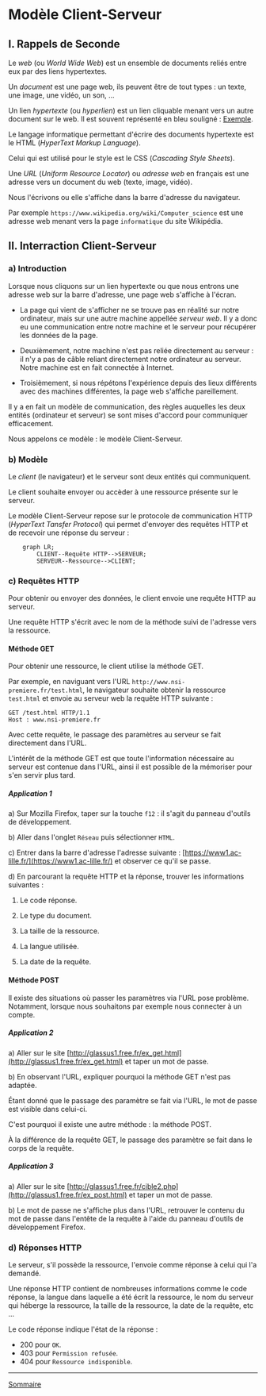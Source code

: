 # Modèle Client-Serveur

## I. Rappels de Seconde

Le *web* (ou *World Wide Web*) est un ensemble de documents reliés entre eux par des liens hypertextes.

Un *document* est une page web, ils peuvent être de tout types : un texte, une image, une vidéo, un son, ...

Un lien *hypertexte* (ou *hyperlien*) est un lien cliquable menant vers un autre document sur le web. Il est souvent représenté en bleu souligné : [Exemple](./Introduction.md).

Le langage informatique permettant d'écrire des documents hypertexte est le HTML (*HyperText Markup Language*).

Celui qui est utilisé pour le style est le CSS (*Cascading Style Sheets*).

Une *URL* (*Uniform Resource Locator*) ou *adresse web* en français est une adresse vers un document du web (texte, image, vidéo).

Nous l'écrivons ou elle s'affiche dans la barre d'adresse du navigateur.

Par exemple `https://www.wikipedia.org/wiki/Computer_science` est une adresse web menant vers la page `informatique` du site Wikipédia.

## II. Interraction Client-Serveur

### a) Introduction

Lorsque nous cliquons sur un lien hypertexte ou que nous entrons une adresse web sur la barre d'adresse, une page web s'affiche à l'écran.

- La page qui vient de s'afficher ne se trouve pas en réalité sur notre ordinateur, mais sur une autre machine appellée *serveur web*. Il y a donc eu une communication entre notre machine et le serveur pour récupérer les données de la page.

- Deuxièmement, notre machine n'est pas reliée directement au serveur : il n'y a pas de câble reliant directement notre ordinateur au serveur. Notre machine est en fait connectée à Internet.

- Troisièmement, si nous répétons l'expérience depuis des lieux différents avec des machines différentes, la page web s'affiche pareillement.

Il y a en fait un modèle de communication, des règles auquelles les deux entités (ordinateur et serveur) se sont mises d'accord pour communiquer efficacement.

Nous appelons ce modèle : le modèle Client-Serveur.

### b) Modèle

Le *client* (le navigateur) et le serveur sont deux entités qui communiquent.

Le client souhaite envoyer ou accèder à une ressource présente sur le serveur.

Le modèle Client-Serveur repose sur le protocole de communication HTTP (*HyperText Tansfer Protocol*) qui permet d'envoyer des requêtes HTTP et de recevoir une réponse du serveur :

```mermaid
    graph LR;
        CLIENT--Requête HTTP-->SERVEUR;
        SERVEUR--Ressource-->CLIENT;
```

### c) Requêtes HTTP

Pour obtenir ou envoyer des données, le client envoie une requête HTTP au serveur.

Une requête HTTP s'écrit avec le nom de la méthode suivi de l'adresse vers la ressource.

#### Méthode GET

Pour obtenir une ressource, le client utilise la méthode GET.

Par exemple, en naviguant vers l'URL `http://www.nsi-premiere.fr/test.html`, le navigateur souhaite obtenir la ressource `test.html` et envoie au serveur web la requête HTTP suivante :

```
GET /test.html HTTP/1.1
Host : www.nsi-premiere.fr
```

Avec cette requête, le passage des paramètres au serveur se fait directement dans l'URL.

L'intérêt de la méthode GET est que toute l'information nécessaire au serveur est contenue dans l'URL, ainsi il est possible de la mémoriser pour s'en servir plus tard.

##### Application 1

a) Sur Mozilla Firefox, taper sur la touche `f12` : il s'agit du panneau d'outils de développement.

b) Aller dans l'onglet `Réseau` puis sélectionner `HTML`.

c) Entrer dans la barre d'adresse l'adresse suivante : [https://www1.ac-lille.fr/](https://www1.ac-lille.fr/) et observer ce qu'il se passe.

d) En parcourant la requête HTTP et la réponse, trouver les informations suivantes :

1. Le code réponse.

2. Le type du document.

3. La taille de la ressource.

4. La langue utilisée.

5. La date de la requête.

#### Méthode POST

Il existe des situations où passer les paramètres via l'URL pose problème. Notamment, lorsque nous souhaitons par exemple nous connecter à un compte.

##### Application 2

a) Aller sur le site [http://glassus1.free.fr/ex_get.html](http://glassus1.free.fr/ex_get.html) et taper un mot de passe.

b) En observant l'URL, expliquer pourquoi la méthode GET n'est pas adaptée.

Étant donné que le passage des paramètre se fait via l'URL, le mot de passe est visible dans celui-ci.

C'est pourquoi il existe une autre méthode : la méthode POST.

À la différence de la requête GET, le passage des paramètre se fait dans le corps de la requête.

##### Application 3

a) Aller sur le site [http://glassus1.free.fr/cible2.php](http://glassus1.free.fr/ex_post.html) et taper un mot de passe.

b) Le mot de passe ne s'affiche plus dans l'URL, retrouver le contenu du mot de passe dans l'entête de la requête à l'aide du panneau d'outils de développement Firefox.

### d) Réponses HTTP

Le serveur, s'il possède la ressource, l'envoie comme réponse à celui qui l'a demandé.

Une réponse HTTP contient de nombreuses informations comme le code réponse, la langue dans laquelle a été écrit la ressource, le nom du serveur qui héberge la ressource, la taille de la ressource, la date de la requête, etc ...

Le code réponse indique l'état de la réponse : 

- $200$ pour `OK`.
- $403$ pour `Permission refusée`.
- $404$ pour `Ressource indisponible`.

________________

[Sommaire](./../README.md)